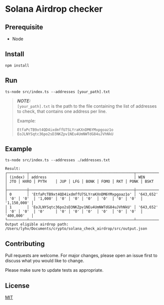 # Solana Airdrop checker

## Prerequisite

- Node

## Install

```
npm install
```

## Run

```
ts-node src/index.ts --addresses [your_path].txt
```

> **_NOTE:_**  
> `[your_path].txt` is the path to the file containing the list of addresses to check, that contains one address per line.
>
> Example:
>
> ```
> EtfaPcTB9xt4QD4ixdmffU7SLYraKXnDM6YMxpgoaz1o
> EoJLNYSqtc36po2sD3NKZpv1NEu4UmNWTdG84uJVhNkU
> ```

## Example

```
ts-node src/index.ts --addresses ./addresses.txt

Result:
┌─────────┬────────────────────────────────────────────────┬───────────┬─────┬──────┬─────────┬─────┬─────┬──────┬──────┬─────┬──────┬─────────────┐
│ (index) │ address                                        │ WEN       │ JTO │ HXRO │ PYTH    │ JUP │ LFG │ BONK │ FOMO │ RKT │ PONK │ BSKT        │
├─────────┼────────────────────────────────────────────────┼───────────┼─────┼──────┼─────────┼─────┼─────┼──────┼──────┼─────┼──────┼─────────────┤
│ 0       │ 'EtfaPcTB9xt4QD4ixdmffU7SLYraKXnDM6YMxpgoaz1o' │ '643,652' │ '0' │ '0'  │ '1,000' │ '0' │ '0' │ '0'  │ '0'  │ '0' │ '0'  │ '1,150,000' │
│ 1       │ 'EoJLNYSqtc36po2sD3NKZpv1NEu4UmNWTdG84uJVhNkU' │ '643,652' │ '0' │ '0'  │ '0'     │ '0' │ '0' │ '0'  │ '0'  │ '0' │ '0'  │ '400,000'   │
└─────────┴────────────────────────────────────────────────┴───────────┴─────┴──────┴─────────┴─────┴─────┴──────┴──────┴─────┴──────┴─────────────┘
Output eligible airdrop path: /Users/lyhv/Documents/crypto/solana_check_airdrop/src/output.json
```
## Contributing

Pull requests are welcome. For major changes, please open an issue first
to discuss what you would like to change.

Please make sure to update tests as appropriate.

## License

[MIT](https://choosealicense.com/licenses/mit/)